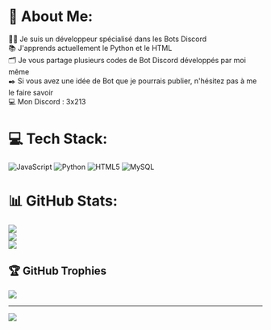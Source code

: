 # 💫 About Me:
👨‍💻 Je suis un développeur spécialisé dans les Bots Discord<br>📚 J'apprends actuellement le Python et le HTML<br>🗂️ Je vous partage plusieurs codes de Bot Discord développés par moi même<br>✒️ Si vous avez une idée de Bot que je pourrais publier, n'hésitez pas à me le faire savoir<br>💻 Mon Discord : 3x213


# 💻 Tech Stack:
![JavaScript](https://img.shields.io/badge/javascript-%23323330.svg?style=for-the-badge&logo=javascript&logoColor=%23F7DF1E) ![Python](https://img.shields.io/badge/python-3670A0?style=for-the-badge&logo=python&logoColor=ffdd54) ![HTML5](https://img.shields.io/badge/html5-%23E34F26.svg?style=for-the-badge&logo=html5&logoColor=white) ![MySQL](https://img.shields.io/badge/mysql-%2300000f.svg?style=for-the-badge&logo=mysql&logoColor=white)
# 📊 GitHub Stats:
![](https://github-readme-stats.vercel.app/api?username=3x213&theme=bear&hide_border=false&include_all_commits=true&count_private=true)<br/>
![](https://github-readme-streak-stats.herokuapp.com/?user=3x213&theme=bear&hide_border=false)<br/>
![](https://github-readme-stats.vercel.app/api/top-langs/?username=3x213&theme=bear&hide_border=false&include_all_commits=true&count_private=true&layout=compact)

## 🏆 GitHub Trophies
![](https://github-profile-trophy.vercel.app/?username=3x213&theme=radical&no-frame=false&no-bg=false&margin-w=4)

---
[![](https://visitcount.itsvg.in/api?id=3x213&icon=0&color=6)](https://visitcount.itsvg.in)
